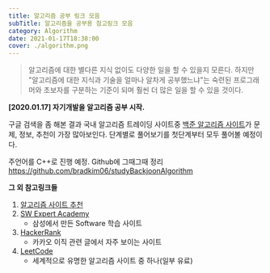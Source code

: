 ```yaml
---
title: 알고리즘 공부 링크 모음
subTitle: 알고리즘을 공부용 참고링크 모음
category: Algorithm
date: 2021-01-17T18:38:00
cover: ./algorithm.png
---
```


> 알고리즘에 대한 별다른 지식 없이도 다양한 일을 할 수 있을지 모른다. 하지만 "알고리즘에 대한 지식과 기술을 얼마나 알차게 공부했느냐"는 숙련된 프로그래머와 초보자를 구분하는 기준이 되며 훨씬 더 많은 일을 할 수 있을 것이다.

**[2020.01.17] 자기개발을 알고리즘 공부 시작.**

구글 검색을 좀 해본 결과 국내 알고리즘 트레이딩 사이트중 [백준 알고리즘 사이트](https://www.acmicpc.net/)가 문제, 정보, 추천이 가장 많아보인다.
단계별로 풀어보기를 첫단계부터 모두 풀어볼 예정이다.

주언어를 C++로 진행 예정. Github에 그때그때 정리
https://github.com/bradkim06/studyBackjoonAlgorithm

**그 외 참고링크들**

1. [알고리즘 사이트 추천](https://gist.github.com/shoark7/38bcff39588b528d37313a669fdfd75d)
2. [SW Expert Academy](https://swexpertacademy.com/main/main.do)
    - 삼성에서 만든 Software 학습 사이트
3. [HackerRank](https://www.hackerrank.com/)
    - 카카오 이직 관련 글에서 자주 보이는 사이트
4. [LeetCode](https://leetcode.com/)
    - 세계적으로 유명한 알고리즘 사이트 중 하나(일부 유료)
